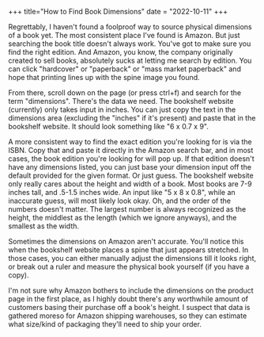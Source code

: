 +++
title="How to Find Book Dimensions"
date = "2022-10-11"
+++

Regrettably, I haven't found a foolproof way to source physical dimensions of a book yet. The most consistent place I've found is Amazon.
But just searching the book title doesn't always work. You've got to make sure you find the right edition. And Amazon, you know, the company originally created to sell books, absolutely sucks at letting me search by edition. You can click "hardcover" or "paperback" or "mass market paperback" and hope that printing lines up with the spine image you found.

From there, scroll down on the page (or press ctrl+f) and search for the term "dimensions". There's the data we need. The bookshelf website (currently) only takes input in inches. You can just copy the text in the dimensions area (excluding the "inches" if it's present) and paste that in the bookshelf website. It should look something like "6 x 0.7 x 9".

A more consistent way to find the exact edition you're looking for is via the ISBN. Copy that and paste it directly in the Amazon search bar, and in most cases, the book edition you're looking for will pop up. If that edition doesn't have any dimensions listed, you can just base your dimension input off the default provided for the given format. Or just guess. The bookshelf website only really cares about the height and width of a book. Most books are 7-9 inches tall, and .5-1.5 inches wide. An input like "5 x 8 x 0.8", while an inaccurate guess, will most likely look okay. Oh, and the order of the numbers doesn't matter. The largest number is always recognized as the height, the middlest as the length (which we ignore anyways), and the smallest as the width.

Sometimes the dimensions on Amazon aren't accurate. You'll notice this when the bookshelf website places a spine that just appears stretched. In those cases, you can either manually adjust the dimensions till it looks right, or break out a ruler and measure the physical book yourself (if you have a copy).

I'm not sure why Amazon bothers to include the dimensions on the product page in the first place, as I highly doubt there's any worthwhile amount of customers basing their purchase off a book's height. I suspect that data is gathered moreso for Amazon shipping warehouses, so they can estimate what size/kind of packaging they'll need to ship your order.